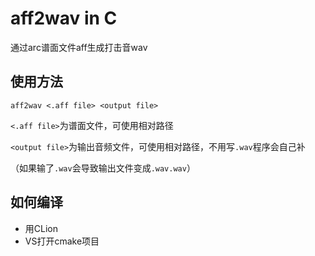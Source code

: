 # aff2wav in C
通过arc谱面文件aff生成打击音wav

## 使用方法
`aff2wav <.aff file> <output file>`

`<.aff file>`为谱面文件，可使用相对路径

`<output file>`为输出音频文件，可使用相对路径，不用写`.wav`程序会自己补

（如果输了`.wav`会导致输出文件变成`.wav.wav`）

## 如何编译
- 用CLion
- VS打开cmake项目
